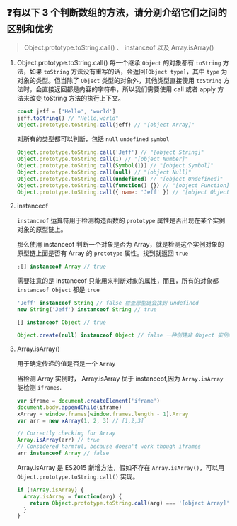 ## :question:有以下 3 个判断数组的方法，请分别介绍它们之间的区别和优劣

> Object.prototype.toString.call() 、 instanceof 以及 Array.isArray()

1.  Object.prototype.toString.call()
    每一个继承 `Object` 的对象都有 `toString` 方法，如果 `toString` 方法没有重写的话，会返回`[Object type]`，其中 `type` 为对象的类型。但当除了 `Object` 类型的对象外，其他类型直接使用 `toString` 方法时，会直接返回都是内容的字符串，所以我们需要使用 call 或者 apply 方法来改变 toString 方法的执行上下文。

    ```js
    const jeff = ['Hello', 'world']
    jeff.toString() // "Hello,world"
    Object.prototype.toString.call(jeff) // "[object Array]"
    ```

    对所有的类型都可以判断，包括 `null` `undefined` `symbol`

    ```js
    Object.prototype.toString.call('Jeff') // "[object String]"
    Object.prototype.toString.call(1) // "[object Number]"
    Object.prototype.toString.call(Symbol(1)) // "[object Symbol]"
    Object.prototype.toString.call(null) // "[object Null]"
    Object.prototype.toString.call(undefined) // "[object Undefined]"
    Object.prototype.toString.call(function() {}) // "[object Function]"
    Object.prototype.toString.call({ name: 'Jeff' }) // "[object Object]"
    ```

2.  instanceof

    `instanceof` 运算符用于检测构造函数的 `prototype` 属性是否出现在某个实例对象的原型链上。

    那么使用 instanceof 判断一个对象是否为 Array，就是检测这个实例对象的原型链上面是否有 Array 的 `prototype` 属性。找到就返回 `true`

    ```js
    ;[] instanceof Array // true
    ```

    需要注意的是 instanceof 只能用来判断对象的属性，而且，所有的对象都 `instanceof Object` 都是 `true`

    ```js
    'Jeff' instanceof String // false 检查原型链会找到 undefined
    new String('Jeff') instanceof String // true

    [] instanceof Object // true

    Object.create(null) instanceof Object // false 一种创建非 Object 实例的对象的方法
    ```

3.  Array.isArray()

    用于确定传递的值是否是一个 `Array`

    当检测 Array 实例时， Array.isArray 优于 instanceof,因为 `Array.isArray` 能检测 `iframes`.

    ```js
    var iframe = document.createElement('iframe')
    document.body.appendChild(iframe)
    xArray = window.frames[window.frames.length - 1].Array
    var arr = new xArray(1, 2, 3) // [1,2,3]

    // Correctly checking for Array
    Array.isArray(arr) // true
    // Considered harmful, because doesn't work though iframes
    arr instanceof Array // false
    ```

    Array.isArray 是 ES2015 新增方法，假如不存在 `Array.isArray()`，可以用 `Object.prototype.toString.call()` 实现。

    ```js
    if (!Array.isArray) {
      Array.isArray = function(arg) {
        return Object.prototype.toString.call(arg) === '[object Array]'
      }
    }
    ```
